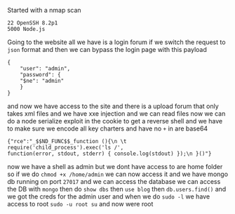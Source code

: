 Started with a nmap scan
```
22 OpenSSH 8.2p1
5000 Node.js
```
Going to the website all we have is a login forum if we switch the request to `json` format and then we can bypass the login page with this payload 
```
{
	"user": "admin",
	"password": {
	"$ne": "admin"
	}
}
```
and now we have access to the site and there is a upload forum that only takes xml files and we have xxe injection and we can read files now we can do a node serialize exploit in the cookie to get a reverse shell and we have to make sure we encode all key charters and have no `+` in are base64 
```
{"rce":"_$$ND_FUNC$$_function (){\n \t require('child_process').exec('ls /',
function(error, stdout, stderr) { console.log(stdout) });\n }()"}
```
now we have a shell as admin but we dont have access to are home folder so if we do `chmod +x /home/admin` we can now access it and we have mongo db running on port `27017` and we can access the database we can access the DB with `mongo` then do `show dbs` then `use blog` then `db.users.find()` and we got the creds for the admin user and when we do `sudo -l` we have access to root `sudo -u root su` and now were root 